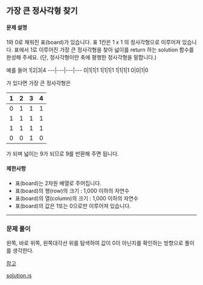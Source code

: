 ## 가장 큰 정사각형 찾기

#### 문제 설명
1와 0로 채워진 표(board)가 있습니다. 표 1칸은 1 x 1 의 정사각형으로 이루어져 있습니다. 표에서 1로 이루어진 가장 큰 정사각형을 찾아 넓이를 return 하는 solution 함수를 완성해 주세요. (단, 정사각형이란 축에 평행한 정사각형을 말합니다.)

예를 들어
1|2|3|4
---|---|---|---
0|1|1|1
1|1|1|1
1|1|1|1
0|0|1|0

가 있다면 가장 큰 정사각형은

1|2|3|4
---|---|---|---
0|1|1|1
1|1|1|1
1|1|1|1
0|0|1|0

가 되며 넓이는 9가 되므로 9를 반환해 주면 됩니다.

#### 제한사항
- 표(board)는 2차원 배열로 주어집니다.
- 표(board)의 행(row)의 크기 : 1,000 이하의 자연수
- 표(board)의 열(column)의 크기 : 1,000 이하의 자연수
- 표(board)의 값은 1또는 0으로만 이루어져 있습니다.

***

### 문제 풀이
왼쪽, 바로 위쪽, 왼쪽대각선 위를 탐색하여 값이 0이 아닌지를 확인하는 방향으로 풀이를 생각한다.

[참고](https://haesoo9410.tistory.com/312)

[solution.js](./solution.js)